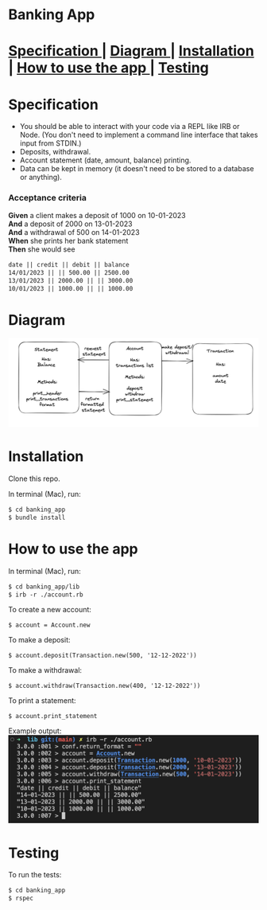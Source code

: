 <h1> Banking App <h1>

<a href='https://github.com/kwatts949/banking_app/blob/main/README.md#Specification'> Specification </a> |
<a href='https://github.com/kwatts949/banking_app/blob/main/README.md#Diagram'> Diagram </a>|
<a href='https://github.com/kwatts949/banking_app/blob/main/README.md#Installation'> Installation </a>|
<a href='https://github.com/kwatts949/banking_app/blob/main/README.md#How-to-use-the-app'> How to use the app </a>|
<a href='https://github.com/kwatts949/banking_app/blob/main/README.md#Testing'> Testing </a>

# Specification

* You should be able to interact with your code via a REPL like IRB or Node.  (You don't need to implement a command line interface that takes input from STDIN.)
* Deposits, withdrawal.
* Account statement (date, amount, balance) printing.
* Data can be kept in memory (it doesn't need to be stored to a database or anything).

### Acceptance criteria

**Given** a client makes a deposit of 1000 on 10-01-2023  
**And** a deposit of 2000 on 13-01-2023  
**And** a withdrawal of 500 on 14-01-2023  
**When** she prints her bank statement  
**Then** she would see

```
date || credit || debit || balance
14/01/2023 || || 500.00 || 2500.00
13/01/2023 || 2000.00 || || 3000.00
10/01/2023 || 1000.00 || || 1000.00
```
# Diagram
![diagram of class system](/resources/bank_app_diagram.png "Diagram of classes")

# Installation

Clone this repo.

In terminal (Mac), run:
```
$ cd banking_app
$ bundle install
```

# How to use the app

In terminal (Mac), run:
```
$ cd banking_app/lib
$ irb -r ./account.rb
```
To create a new account:
```
$ account = Account.new
```
To make a deposit:
```
$ account.deposit(Transaction.new(500, '12-12-2022'))
```
To make a withdrawal:
```
$ account.withdraw(Transaction.new(400, '12-12-2022'))
```
To print a statement:
```
$ account.print_statement
```
Example output:
![app output](/resources/app_output.png "Terminal snippet showing output")

# Testing

To run the tests:
```
$ cd banking_app
$ rspec
```

